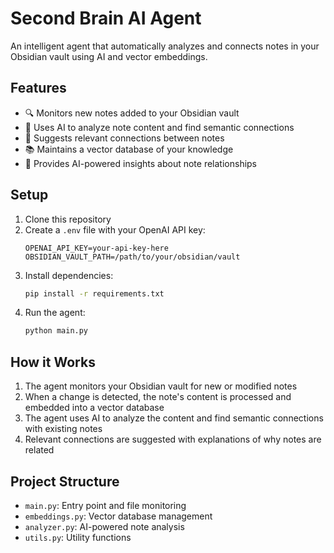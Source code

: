 # Second Brain AI Agent

An intelligent agent that automatically analyzes and connects notes in your Obsidian vault using AI and vector embeddings.

## Features

- 🔍 Monitors new notes added to your Obsidian vault
- 🧠 Uses AI to analyze note content and find semantic connections
- 🔗 Suggests relevant connections between notes
- 📚 Maintains a vector database of your knowledge
- 🤖 Provides AI-powered insights about note relationships

## Setup

1. Clone this repository
2. Create a `.env` file with your OpenAI API key:
   ```
   OPENAI_API_KEY=your-api-key-here
   OBSIDIAN_VAULT_PATH=/path/to/your/obsidian/vault
   ```
3. Install dependencies:
   ```bash
   pip install -r requirements.txt
   ```
4. Run the agent:
   ```bash
   python main.py
   ```

## How it Works

1. The agent monitors your Obsidian vault for new or modified notes
2. When a change is detected, the note's content is processed and embedded into a vector database
3. The agent uses AI to analyze the content and find semantic connections with existing notes
4. Relevant connections are suggested with explanations of why notes are related

## Project Structure

- `main.py`: Entry point and file monitoring
- `embeddings.py`: Vector database management
- `analyzer.py`: AI-powered note analysis
- `utils.py`: Utility functions 